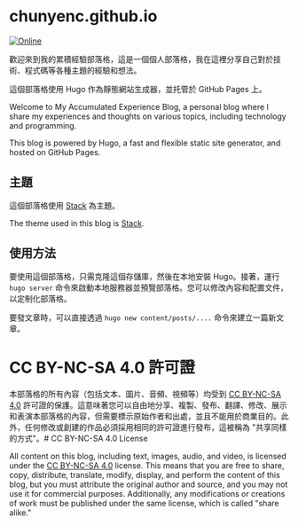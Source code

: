 # chunyenc.github.io

[![Online](https://github.com/CHunYenc/chunyenc.github.io/actions/workflows/hugo.yml/badge.svg)](https://github.com/CHunYenc/chunyenc.github.io/actions/workflows/hugo.yml)

歡迎來到我的累積經驗部落格，這是一個個人部落格，我在這裡分享自己對於技術、程式碼等各種主題的經驗和想法。

這個部落格使用 Hugo 作為靜態網站生成器，並托管於 GitHub Pages 上。

Welcome to My Accumulated Experience Blog, a personal blog where I share my experiences and thoughts on various topics, including technology and programming.

This blog is powered by Hugo, a fast and flexible static site generator, and hosted on GitHub Pages.

## 主題

這個部落格使用 [Stack](https://themes.gohugo.io/themes/hugo-theme-stack/) 為主題。

The theme used in this blog is [Stack](https://themes.gohugo.io/themes/hugo-theme-stack/).

## 使用方法

要使用這個部落格，只需克隆這個存儲庫，然後在本地安裝 Hugo。接著，運行 `hugo server` 命令來啟動本地服務器並預覽部落格。您可以修改內容和配置文件，以定制化部落格。

要發文章時，可以直接透過 `hugo new content/posts/....` 命令來建立一篇新文章。

# CC BY-NC-SA 4.0 許可證

本部落格的所有內容（包括文本、圖片、音頻、視頻等）均受到 [CC BY-NC-SA 4.0](https://creativecommons.org/licenses/by-nc-sa/4.0/deed.zh) 許可證的保護。這意味著您可以自由地分享、複製、發布、翻譯、修改、展示和表演本部落格的內容，但需要標示原始作者和出處，並且不能用於商業目的。此外，任何修改或創建的作品必須採用相同的許可證進行發布，這被稱為 "共享同樣的方式"。# CC BY-NC-SA 4.0 License

All content on this blog, including text, images, audio, and video, is licensed under the [CC BY-NC-SA 4.0](https://creativecommons.org/licenses/by-nc-sa/4.0/) license. This means that you are free to share, copy, distribute, translate, modify, display, and perform the content of this blog, but you must attribute the original author and source, and you may not use it for commercial purposes. Additionally, any modifications or creations of work must be published under the same license, which is called "share alike."

